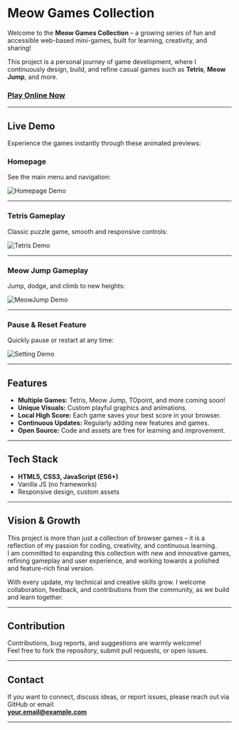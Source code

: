 # Meow Games Collection

Welcome to the **Meow Games Collection** – a growing series of fun and accessible web-based mini-games, built for learning, creativity, and sharing!

This project is a personal journey of game development, where I continuously design, build, and refine casual games such as **Tetris**, **Meow Jump**, and more.

### [Play Online Now](https://richard-yang-liu.github.io/Meow-Game-Deom/homepage.html)

---

## Live Demo

Experience the games instantly through these animated previews:

### Homepage

See the main menu and navigation:

![Homepage Demo](images/index.gif)

---

### Tetris Gameplay

Classic puzzle game, smooth and responsive controls:

![Tetris Demo](images/tetris.gif)

---

### Meow Jump Gameplay

Jump, dodge, and climb to new heights:

![MeowJump Demo](images/meowjump.gif)

---

### Pause & Reset Feature

Quickly pause or restart at any time:

![Setting Demo](images/setting.gif)

---

## Features

- **Multiple Games:** Tetris, Meow Jump, TOpoint, and more coming soon!
- **Unique Visuals:** Custom playful graphics and animations.
- **Local High Score:** Each game saves your best score in your browser.
- **Continuous Updates:** Regularly adding new features and games.
- **Open Source:** Code and assets are free for learning and improvement.

---

## Tech Stack

- **HTML5, CSS3, JavaScript (ES6+)**
- Vanilla JS (no frameworks)
- Responsive design, custom assets

---

## Vision & Growth

This project is more than just a collection of browser games – it is a reflection of my passion for coding, creativity, and continuous learning.  
I am committed to expanding this collection with new and innovative games, refining gameplay and user experience, and working towards a polished and feature-rich final version.

With every update, my technical and creative skills grow. I welcome collaboration, feedback, and contributions from the community, as we build and learn together.

---

## Contribution

Contributions, bug reports, and suggestions are warmly welcome!  
Feel free to fork the repository, submit pull requests, or open issues.

---

## Contact

If you want to connect, discuss ideas, or report issues, please reach out via GitHub or email:  
**your.email@example.com**

---
